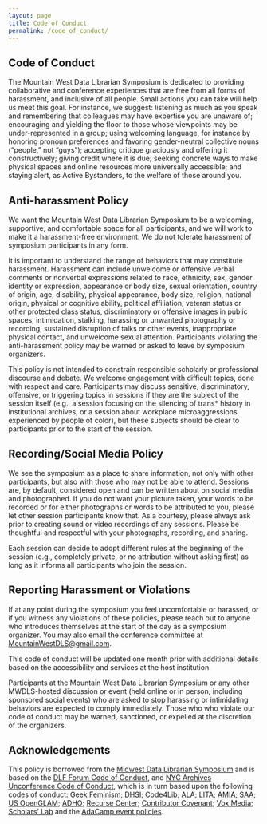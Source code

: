 ```yaml
---
layout: page
title: Code of Conduct
permalink: /code_of_conduct/
---
```


## Code of Conduct
The Mountain West Data Librarian Symposium is dedicated to providing collaborative and conference experiences that are free from all forms of harassment, and inclusive of all people. Small actions you can take will help us meet this goal. For instance, we suggest: listening as much as you speak and remembering that colleagues may have expertise you are unaware of; encouraging and yielding the floor to those whose viewpoints may be under-represented in a group; using welcoming language, for instance by honoring pronoun preferences and favoring gender-neutral collective nouns (“people,” not “guys”); accepting critique graciously and offering it constructively; giving credit where it is due; seeking concrete ways to make physical spaces and online resources more universally accessible; and staying alert, as Active Bystanders, to the welfare of those around you.

## Anti-harassment Policy
We want the Mountain West Data Librarian Symposium to be a welcoming, supportive, and comfortable space for all participants, and we will work to make it a harassment-free environment. We do not tolerate harassment of symposium participants in any form.

It is important to understand the range of behaviors that may constitute harassment. Harassment can include unwelcome or offensive verbal comments or nonverbal expressions related to race, ethnicity, sex, gender identity or expression, appearance or body size, sexual orientation, country of origin, age, disability, physical appearance, body size, religion, national origin, physical or cognitive ability, political affiliation, veteran status or other protected class status, discriminatory or offensive images in public spaces, intimidation, stalking, harassing or unwanted photography or recording, sustained disruption of talks or other events, inappropriate physical contact, and unwelcome sexual attention. Participants violating the anti-harassment policy may be warned or asked to leave by symposium organizers.

This policy is not intended to constrain responsible scholarly or professional discourse and debate. We welcome engagement with difficult topics, done with respect and care. Participants may discuss sensitive, discriminatory, offensive, or triggering topics in sessions if they are the subject of the session itself (e.g., a session focusing on the silencing of trans* history in institutional archives, or a session about workplace microaggressions experienced by people of color), but these subjects should be clear to participants prior to the start of the session. 

## Recording/Social Media Policy
We see the symposium as a place to share information, not only with other participants, but also with those who may not be able to attend. Sessions are, by default, considered open and can be written about on social media and photographed. If you do not want your picture taken, your words to be recorded or for either photographs or words to be attributed to you, please let other session participants know that. As a courtesy, please always ask prior to creating sound or video recordings of any sessions. Please be thoughtful and respectful with your photographs, recording, and sharing.

Each session can decide to adopt different rules at the beginning of the session (e.g., completely private, or no attribution without asking first) as long as it informs all participants who join the session.

## Reporting Harassment or Violations
If at any point during the symposium you feel uncomfortable or harassed, or if you witness any violations of these policies, please reach out to anyone who introduces themselves at the start of the day as a symposium organizer. You may also email the conference committee at MountainWestDLS@gmail.com. 

This code of conduct will be updated one month prior with additional details based on the accessibility and services at the host institution.

Participants at the Mountain West Data Librarian Symposium or any other MWDLS-hosted discussion or event (held online or in person, including sponsored social events) who are asked to stop harassing or intimidating behaviors are expected to comply immediately. Those who who violate our code of conduct may be warned, sanctioned, or expelled at the discretion of the organizers.

## Acknowledgements 
This policy is borrowed from the [Midwest Data Librarian Symposium](https://mwdatalibrariansymposium.wordpress.com/code-of-conduct/) and is based on the [DLF Forum Code of Conduct](https://www.diglib.org/about/code-of-conduct/), and [NYC Archives Unconference Code of Conduct](https://nycarchivesunconference.wordpress.com/code-of-conduct/), which is in turn based upon the following codes of conduct: [Geek Feminism](http://geekfeminism.wikia.com/wiki/Conference_anti-harassment); [DHSI](http://www.dhsi.org/events.php); [Code4Lib](http://2016.code4lib.org/conduct.html); [ALA](http://2016.alaannual.org/statement-appropriate-conduct); [LITA](http://forum.lita.org/about/statement-of-appropriate-conduct/); [AMIA](http://www.amiaconference.net/amia-code-of-conduct/); [SAA](http://www2.archivists.org/statements/saa-code-of-conduct#.Vykgrj8XQ69); [US OpenGLAM](https://meta.wikimedia.org/wiki/US_OpenGLAM_Launch/Friendly_space_policy); [ADHO](http://adho.org/administration/conference-coordinating-program-committee/adho-conference-code-conduct); [Recurse Center](https://www.recurse.com/manual); [Contributor Covenant](http://contributor-covenant.org/version/1/4/); [Vox Media](http://code-of-conduct.voxmedia.com); [Scholars’ Lab](http://scholarslab.org/about/charter/) and the [AdaCamp event policies](https://adacamp.org/adacamp-toolkit/policies/#ahp).
